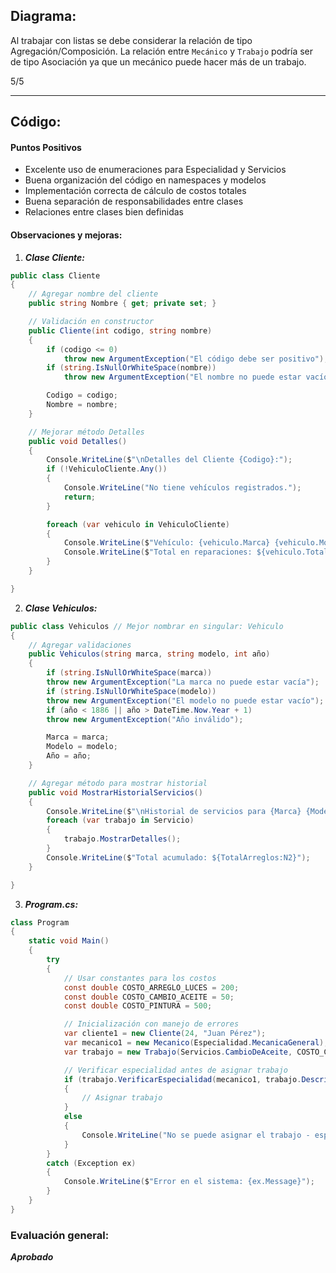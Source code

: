 ## Diagrama:

Al trabajar con listas se debe considerar la relación de tipo Agregación/Composición.
La relación entre `Mecánico` y `Trabajo` podría ser de tipo Asociación ya que un mecánico puede hacer más de un trabajo.

5/5

---

## Código:

#### Puntos Positivos

- Excelente uso de enumeraciones para Especialidad y Servicios
- Buena organización del código en namespaces y modelos
- Implementación correcta de cálculo de costos totales
- Buena separación de responsabilidades entre clases
- Relaciones entre clases bien definidas

#### Observaciones y mejoras:

1. **_Clase Cliente:_**

```csharp
public class Cliente
{
    // Agregar nombre del cliente
    public string Nombre { get; private set; }

    // Validación en constructor
    public Cliente(int codigo, string nombre)
    {
        if (codigo <= 0)
            throw new ArgumentException("El código debe ser positivo");
        if (string.IsNullOrWhiteSpace(nombre))
            throw new ArgumentException("El nombre no puede estar vacío");

        Codigo = codigo;
        Nombre = nombre;
    }

    // Mejorar método Detalles
    public void Detalles()
    {
        Console.WriteLine($"\nDetalles del Cliente {Codigo}:");
        if (!VehiculoCliente.Any())
        {
            Console.WriteLine("No tiene vehículos registrados.");
            return;
        }

        foreach (var vehiculo in VehiculoCliente)
        {
            Console.WriteLine($"Vehículo: {vehiculo.Marca} {vehiculo.Modelo} ({vehiculo.Año})");
            Console.WriteLine($"Total en reparaciones: ${vehiculo.TotalArreglos:N2}");
        }
    }

}
```

2. **_Clase Vehiculos:_**

```csharp
public class Vehiculos // Mejor nombrar en singular: Vehiculo
{
    // Agregar validaciones
    public Vehiculos(string marca, string modelo, int año)
    {
        if (string.IsNullOrWhiteSpace(marca))
        throw new ArgumentException("La marca no puede estar vacía");
        if (string.IsNullOrWhiteSpace(modelo))
        throw new ArgumentException("El modelo no puede estar vacío");
        if (año < 1886 || año > DateTime.Now.Year + 1)
        throw new ArgumentException("Año inválido");

        Marca = marca;
        Modelo = modelo;
        Año = año;
    }

    // Agregar método para mostrar historial
    public void MostrarHistorialServicios()
    {
        Console.WriteLine($"\nHistorial de servicios para {Marca} {Modelo}:");
        foreach (var trabajo in Servicio)
        {
            trabajo.MostrarDetalles();
        }
        Console.WriteLine($"Total acumulado: ${TotalArreglos:N2}");
    }

}
```

3. **_Program.cs:_**

```csharp
class Program
{
    static void Main()
    {
        try
        {
            // Usar constantes para los costos
            const double COSTO_ARREGLO_LUCES = 200;
            const double COSTO_CAMBIO_ACEITE = 50;
            const double COSTO_PINTURA = 500;

            // Inicialización con manejo de errores
            var cliente1 = new Cliente(24, "Juan Pérez");
            var mecanico1 = new Mecanico(Especialidad.MecanicaGeneral);
            var trabajo = new Trabajo(Servicios.CambioDeAceite, COSTO_CAMBIO_ACEITE);

            // Verificar especialidad antes de asignar trabajo
            if (trabajo.VerificarEspecialidad(mecanico1, trabajo.Descripcion))
            {
                // Asignar trabajo
            }
            else
            {
                Console.WriteLine("No se puede asignar el trabajo - especialidad incorrecta");
            }
        }
        catch (Exception ex)
        {
            Console.WriteLine($"Error en el sistema: {ex.Message}");
        }
    }
}
```

### Evaluación general:

**_Aprobado_**
